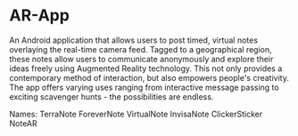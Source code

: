 # AR-App
An Android application that allows users to post timed, virtual notes overlaying the real-time camera feed. Tagged to a geographical region, these notes allow users to communicate anonymously and explore their ideas freely using Augmented Reality technology. This not only provides a contemporary method of interaction, but also empowers people's creativity. The app offers varying uses ranging from interactive message passing to exciting scavenger hunts - the possibilities are endless.


Names:
	TerraNote
	ForeverNote
	VirtualNote
	InvisaNote
	ClickerSticker
	NoteAR
	
